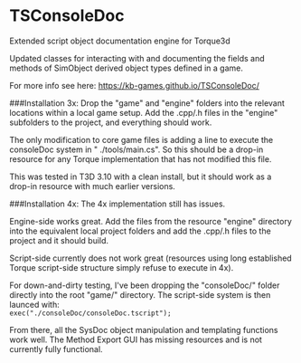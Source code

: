 # TSConsoleDoc
Extended script object documentation engine for Torque3d

Updated classes for interacting with and documenting the fields and methods of SimObject derived object types defined in a game.

For more info see here: https://kb-games.github.io/TSConsoleDoc/

###Installation 3x: 
Drop the "game" and "engine" folders into the relevant locations within a local game setup. Add the .cpp/.h files in the "engine" subfolders to the project, and everything should work. <br>

The only modification to core game files is adding a line to execute the consoleDoc system in " ./tools/main.cs". So this should be a drop-in resource for any Torque implementation that has not modified this file.<br>

This was tested in T3D 3.10 with a clean install, but it should work as a drop-in resource with much earlier versions.<br>

###Installation 4x:
The 4x implementation still has issues. 

Engine-side works great. Add the files from the resource "engine" directory into the equivalent local project folders and add the .cpp/.h files to the project and it should build.<br>

Script-side currently does not work great (resources using long established Torque script-side structure simply refuse to execute in 4x).<br>

For down-and-dirty testing, I've been dropping the "consoleDoc/" folder directly into the root "game/" directory. The script-side system is then launced with:<br>
```exec("./consoleDoc/consoleDoc.tscript");```

From there, all the SysDoc object manipulation and templating functions work well. The Method Export GUI has missing resources and is not currently fully functional.
